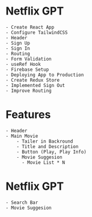 # Netflix GPT
    - Create React App
    - Configure TailwindCSS
    - Header
    - Sign Up
    - Sign In
    - Routing
    - Form Validation
    - useRef Hook
    - Firebase Setup
    - Deploying App to Production
    - Create Redux Store
    - Implemented Sign Out
    - Improve Routing
# Features
    - Header
    - Main Movie
        - Tailer in Backround
        - Title and Description
        - Button (Play, Play Info)
        - Movie Suggesion
          - Movie List * N
# Netflix GPT
    - Search Bar
    - Movie Suggesion